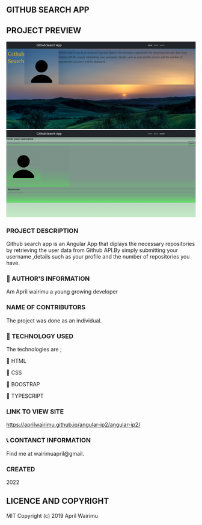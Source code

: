 ## GITHUB SEARCH APP

## PROJECT PREVIEW

![GITHUB SEARCH APP](src/assets/project%20sreenshot/Screenshot%201.png)
![GITHUB SEARCH APP](src/assets/project%20sreenshot/Screenshot%202.png)

### PROJECT DESCRIPTION

Github search app is an Angular App that diplays the necessary repositories by retrieving the user data from Github API.By simply submitting your username ,details such as your profile and the number of repositories you have.

### :information_desk_person: AUTHOR'S INFORMATION

Am April wairimu a young growing developer

### NAME OF CONTRIBUTORS

The project was done as an individual.

### :pushpin: TECHNOLOGY USED

The technologies are ;

:small_blue_diamond: HTML

:small_blue_diamond: CSS

:small_blue_diamond: BOOSTRAP

:small_blue_diamond: TYPESCRIPT

### LINK TO VIEW SITE

https://aprilwairimu.github.io/angular-ip2/angular-ip2/

### :telephone_receiver: CONTANCT INFORMATION

Find me at wairimuapril@gmail.

### CREATED

2022

## LICENCE AND COPYRIGHT

MIT Copyright (c) 2019 April Wairimu
